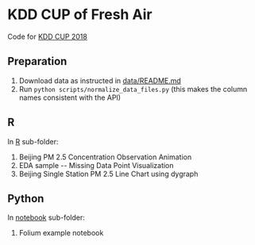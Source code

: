 # KDD CUP of Fresh Air

Code for [KDD CUP 2018](https://biendata.com/competition/kdd_2018/)

## Preparation

1. Download data as instructed in [data/README.md](data/README.md)
2. Run `python scripts/normalize_data_files.py` (this makes the column names consistent with the API)

## R

In [R](R/) sub-folder:

1. Beijing PM 2.5 Concentration Observation Animation
2. EDA sample -- Missing Data Point Visualization
3. Beijing Single Station PM 2.5 Line Chart using dygraph

## Python

In [notebook](notbooks/) sub-folder:

1. Folium example notebook

